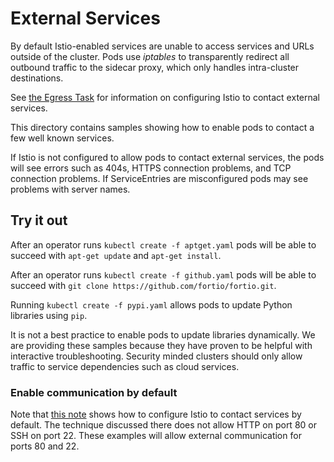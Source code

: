 # External Services

By default Istio-enabled services are unable to access services and URLs outside of the cluster. Pods use <i>
iptables</i> to transparently redirect all outbound traffic to the sidecar proxy, which only handles intra-cluster
destinations.

See [the Egress Task](https://istio.io/docs/tasks/traffic-management/egress/) for information on configuring Istio to
contact external services.

This directory contains samples showing how to enable pods to contact a few well known services.

If Istio is not configured to allow pods to contact external services, the pods will see errors such as 404s, HTTPS
connection problems, and TCP connection problems. If ServiceEntries are misconfigured pods may see problems with server
names.

## Try it out

After an operator runs `kubectl create -f aptget.yaml` pods will be able to succeed with `apt-get update`
and `apt-get install`.

After an operator runs `kubectl create -f github.yaml` pods will be able to succeed
with `git clone https://github.com/fortio/fortio.git`.

Running `kubectl create -f pypi.yaml` allows pods to update Python libraries using `pip`.

It is not a best practice to enable pods to update libraries dynamically. We are providing these samples because they
have proven to be helpful with interactive troubleshooting. Security minded clusters should only allow traffic to
service dependencies such as cloud services.

### Enable communication by default

Note
that [this note](https://istio.io/docs/tasks/traffic-management/egress/#install-istio-with-access-to-all-external-services-by-default)
shows how to configure Istio to contact services by default. The technique discussed there does not allow HTTP on port
80 or SSH on port 22. These examples will allow external communication for ports 80 and 22.
